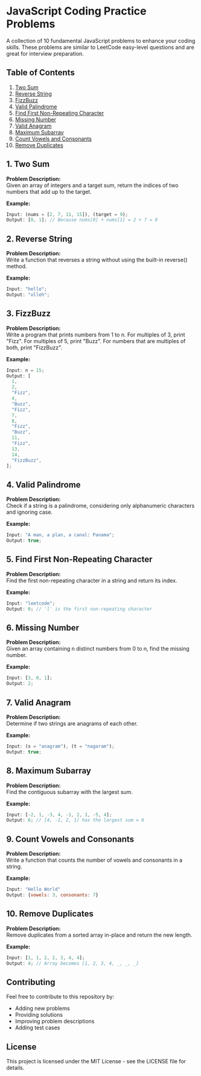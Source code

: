# JavaScript Coding Practice Problems

A collection of 10 fundamental JavaScript problems to enhance your coding skills. These problems are similar to LeetCode easy-level questions and are great for interview preparation.

## Table of Contents

1. [Two Sum](#1-two-sum)
2. [Reverse String](#2-reverse-string)
3. [FizzBuzz](#3-fizzbuzz)
4. [Valid Palindrome](#4-valid-palindrome)
5. [Find First Non-Repeating Character](#5-find-first-non-repeating-character)
6. [Missing Number](#6-missing-number)
7. [Valid Anagram](#7-valid-anagram)
8. [Maximum Subarray](#8-maximum-subarray)
9. [Count Vowels and Consonants](#9-count-vowels-and-consonants)
10. [Remove Duplicates](#10-remove-duplicates)

## 1. Two Sum

**Problem Description:**  
Given an array of integers and a target sum, return the indices of two numbers that add up to the target.

**Example:**

```javascript
Input: (nums = [2, 7, 11, 15]), (target = 9);
Output: [0, 1]; // Because nums[0] + nums[1] = 2 + 7 = 9
```

## 2. Reverse String

**Problem Description:**  
Write a function that reverses a string without using the built-in reverse() method.

**Example:**

```javascript
Input: "hello";
Output: "olleh";
```

## 3. FizzBuzz

**Problem Description:**  
Write a program that prints numbers from 1 to n. For multiples of 3, print "Fizz". For multiples of 5, print "Buzz". For numbers that are multiples of both, print "FizzBuzz".

**Example:**

```javascript
Input: n = 15;
Output: [
  1,
  2,
  "Fizz",
  4,
  "Buzz",
  "Fizz",
  7,
  8,
  "Fizz",
  "Buzz",
  11,
  "Fizz",
  13,
  14,
  "FizzBuzz",
];
```

## 4. Valid Palindrome

**Problem Description:**  
Check if a string is a palindrome, considering only alphanumeric characters and ignoring case.

**Example:**

```javascript
Input: "A man, a plan, a canal: Panama";
Output: true;
```

## 5. Find First Non-Repeating Character

**Problem Description:**  
Find the first non-repeating character in a string and return its index.

**Example:**

```javascript
Input: "leetcode";
Output: 0; // 'l' is the first non-repeating character
```

## 6. Missing Number

**Problem Description:**  
Given an array containing n distinct numbers from 0 to n, find the missing number.

**Example:**

```javascript
Input: [3, 0, 1];
Output: 2;
```

## 7. Valid Anagram

**Problem Description:**  
Determine if two strings are anagrams of each other.

**Example:**

```javascript
Input: (s = "anagram"), (t = "nagaram");
Output: true;
```

## 8. Maximum Subarray

**Problem Description:**  
Find the contiguous subarray with the largest sum.

**Example:**

```javascript
Input: [-2, 1, -3, 4, -1, 2, 1, -5, 4];
Output: 6; // [4, -1, 2, 1] has the largest sum = 6
```

## 9. Count Vowels and Consonants

**Problem Description:**  
Write a function that counts the number of vowels and consonants in a string.

**Example:**

```javascript
Input: "Hello World"
Output: {vowels: 3, consonants: 7}
```

## 10. Remove Duplicates

**Problem Description:**  
Remove duplicates from a sorted array in-place and return the new length.

**Example:**

```javascript
Input: [1, 1, 2, 2, 3, 4, 4];
Output: 4; // Array becomes [1, 2, 3, 4, _, _, _]
```

## Contributing

Feel free to contribute to this repository by:

- Adding new problems
- Providing solutions
- Improving problem descriptions
- Adding test cases

## License

This project is licensed under the MIT License - see the LICENSE file for details.
